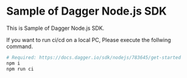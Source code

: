 # Sample of Dagger Node.js SDK

This is Sample of Dagger Node.js SDK.

If you want to run ci/cd on a local PC, Please execute the follwing command.

```bash
# Required: https://docs.dagger.io/sdk/nodejs/783645/get-started
npm i
npm run ci
```

